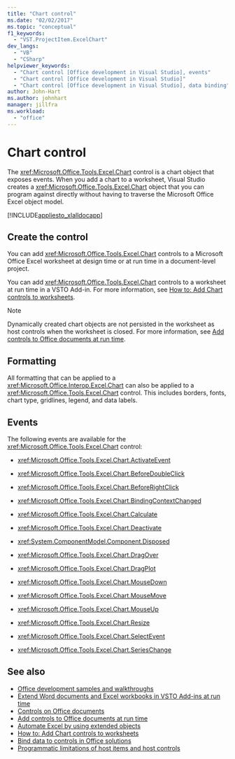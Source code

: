 ```yaml
---
title: "Chart control"
ms.date: "02/02/2017"
ms.topic: "conceptual"
f1_keywords:
  - "VST.ProjectItem.ExcelChart"
dev_langs:
  - "VB"
  - "CSharp"
helpviewer_keywords:
  - "Chart control [Office development in Visual Studio], events"
  - "Chart control [Office development in Visual Studio]"
  - "Chart control [Office development in Visual Studio], data binding"
author: John-Hart
ms.author: johnhart
manager: jillfra
ms.workload:
  - "office"
---
```

# Chart control
  The <xref:Microsoft.Office.Tools.Excel.Chart> control is a chart object that exposes events. When you add a chart to a worksheet, Visual Studio creates a <xref:Microsoft.Office.Tools.Excel.Chart> object that you can program against directly without having to traverse the Microsoft Office Excel object model.

 [!INCLUDE[appliesto_xlalldocapp](../vsto/includes/appliesto-xlalldocapp-md.md)]

## Create the control
 You can add <xref:Microsoft.Office.Tools.Excel.Chart> controls to a Microsoft Office Excel worksheet at design time or at run time in a document-level project.

 You can add <xref:Microsoft.Office.Tools.Excel.Chart> controls to a worksheet at run time in a VSTO Add-in. For more information, see [How to: Add Chart controls to worksheets](../vsto/how-to-add-chart-controls-to-worksheets.md).

> [!NOTE]
> Dynamically created chart objects are not persisted in the worksheet as host controls when the worksheet is closed. For more information, see [Add controls to Office documents at run time](../vsto/adding-controls-to-office-documents-at-run-time.md).

## Formatting
 All formatting that can be applied to a <xref:Microsoft.Office.Interop.Excel.Chart> can also be applied to a <xref:Microsoft.Office.Tools.Excel.Chart> control. This includes borders, fonts, chart type, gridlines, legend, and data labels.

## Events
 The following events are available for the <xref:Microsoft.Office.Tools.Excel.Chart> control:

- <xref:Microsoft.Office.Tools.Excel.Chart.ActivateEvent>

- <xref:Microsoft.Office.Tools.Excel.Chart.BeforeDoubleClick>

- <xref:Microsoft.Office.Tools.Excel.Chart.BeforeRightClick>

- <xref:Microsoft.Office.Tools.Excel.Chart.BindingContextChanged>

- <xref:Microsoft.Office.Tools.Excel.Chart.Calculate>

- <xref:Microsoft.Office.Tools.Excel.Chart.Deactivate>

- <xref:System.ComponentModel.Component.Disposed>

- <xref:Microsoft.Office.Tools.Excel.Chart.DragOver>

- <xref:Microsoft.Office.Tools.Excel.Chart.DragPlot>

- <xref:Microsoft.Office.Tools.Excel.Chart.MouseDown>

- <xref:Microsoft.Office.Tools.Excel.Chart.MouseMove>

- <xref:Microsoft.Office.Tools.Excel.Chart.MouseUp>

- <xref:Microsoft.Office.Tools.Excel.Chart.Resize>

- <xref:Microsoft.Office.Tools.Excel.Chart.SelectEvent>

- <xref:Microsoft.Office.Tools.Excel.Chart.SeriesChange>

## See also
- [Office development samples and walkthroughs](../vsto/office-development-samples-and-walkthroughs.md)
- [Extend Word documents and Excel workbooks in VSTO Add-ins at run time](../vsto/extending-word-documents-and-excel-workbooks-in-vsto-add-ins-at-run-time.md)
- [Controls on Office documents](../vsto/controls-on-office-documents.md)
- [Add controls to Office documents at run time](../vsto/adding-controls-to-office-documents-at-run-time.md)
- [Automate Excel by using extended objects](../vsto/automating-excel-by-using-extended-objects.md)
- [How to: Add Chart controls to worksheets](../vsto/how-to-add-chart-controls-to-worksheets.md)
- [Bind data to controls in Office solutions](../vsto/binding-data-to-controls-in-office-solutions.md)
- [Programmatic limitations of host items and host controls](../vsto/programmatic-limitations-of-host-items-and-host-controls.md)
